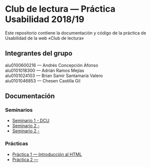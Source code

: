 # Club de lectura — Práctica Usabilidad 2018/19

Este repositorio contiene la documentación y código de la práctica de Usabilidad de la web «Club de lectura»

## Integrantes del grupo

alu0100600216 — Andrés Concepción Afonso  
alu0101018300 — Adrián Ramos Mejías  
alu0101024103 — Brian Samir Santamaría Valero  
alu0101046853 — Chesen Castilla Gil  

## Documentación

### Seminarios

* [Seminario 1 - DCU](docs/seminarios/seminario%201/informe-s1.md)
* [Seminario 2 - ]()
* [Seminario 2 - ]()

### Prácticas

* [Práctica 1 — Introducción al HTML](docs/practicas/practica%201/informe-p1.md)
* [Práctica 2 — ]()